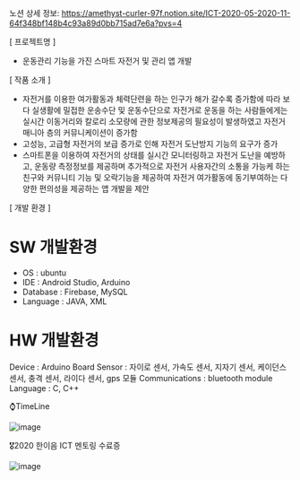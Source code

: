 노션 상세 정보: https://amethyst-curler-97f.notion.site/ICT-2020-05-2020-11-64f348bf148b4c93a89d0bb715ad7e6a?pvs=4

[ 프로젝트명 ]
- 운동관리 기능을 가진 스마트 자전거 및 관리 앱 개발

[ 작품 소개 ]
- 자전거를 이용한 여가활동과 체력단련을 하는 인구가 해가 갈수록 증가함에 따라 보다 실생활에 밀접한 운송수단 및 운동수단으로 자전거로 운동을 하는 사람들에게는 실시간 이동거리와 칼로리 소모량에 관한 정보제공의 필요성이 발생하였고 자전거 매니아 층의 커뮤니케이션이 증가함
- 고성능, 고급형 자전거의 보급 증가로 인해 자전거 도난방지 기능의 요구가 증가
- 스마트폰을 이용하여 자전거의 상태를 실시간 모니터링하고 자전거 도난을 예방하고, 운동량 측정정보를 제공하며 추가적으로 자전거 사용자간의 소통을 가능케 하는 친구와 커뮤니티 기능 및 오락기능을 제공하여 자전거 여가활동에 동기부여하는 다양한 편의성을 제공하는 앱 개발을 제안

[ 개발 환경 ]
# SW 개발환경 
- OS : ubuntu
- IDE : Android Studio, Arduino
- Database : Firebase, MySQL
- Language : JAVA, XML

# HW 개발환경
Device : Arduino Board
Sensor : 자이로 센서, 가속도 센서, 지자기 센서, 케이던스 센서, 충격 센서, 라이다 센서, gps 모듈
Communications : bluetooth module
Language : C, C++

⌚TimeLine

![image](https://github.com/Nam-I/2020_SmartBicycle/assets/71905358/ba54eaa3-3526-418e-a5e2-7bbec3cae593)


🎖️2020 한이음 ICT 멘토링 수료증

![image](https://github.com/Nam-I/2020_SmartBicycle/assets/71905358/c737b1ac-27ec-4892-b573-0d8cb34be028)

